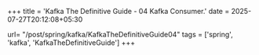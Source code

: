 +++
title = 'Kafka The Definitive Guide - 04 Kafka Consumer.'
date = 2025-07-27T20:12:08+05:30

url= "/post/spring/kafka/KafkaTheDefinitiveGuide04"
tags = ['spring', 'kafka', 'KafkaTheDefinitiveGuide']
+++

